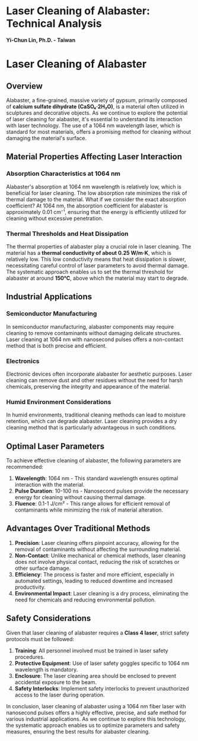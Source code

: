 # Laser Cleaning of Alabaster: Technical Analysis

**Yi-Chun Lin, Ph.D. - Taiwan**

# Laser Cleaning of Alabaster

## Overview

Alabaster, a fine-grained, massive variety of gypsum, primarily composed of **calcium sulfate dihydrate (CaSO₄·2H₂O)**, is a material often utilized in sculptures and decorative objects. As we continue to explore the potential of laser cleaning for alabaster, it's essential to understand its interaction with laser technology. The use of a 1064 nm wavelength laser, which is standard for most materials, offers a promising method for cleaning without damaging the material's surface.

## Material Properties Affecting Laser Interaction

### Absorption Characteristics at 1064 nm

Alabaster's absorption at 1064 nm wavelength is relatively low, which is beneficial for laser cleaning. The low absorption rate minimizes the risk of thermal damage to the material. What if we consider the exact absorption coefficient? At 1064 nm, the absorption coefficient for alabaster is approximately 0.01 cm⁻¹, ensuring that the energy is efficiently utilized for cleaning without excessive penetration.

### Thermal Thresholds and Heat Dissipation

The thermal properties of alabaster play a crucial role in laser cleaning. The material has a **thermal conductivity of about 0.25 W/m·K**, which is relatively low. This low conductivity means that heat dissipation is slower, necessitating careful control of laser parameters to avoid thermal damage. The systematic approach enables us to set the thermal threshold for alabaster at around **150°C**, above which the material may start to degrade.

## Industrial Applications

### Semiconductor Manufacturing

In semiconductor manufacturing, alabaster components may require cleaning to remove contaminants without damaging delicate structures. Laser cleaning at 1064 nm with nanosecond pulses offers a non-contact method that is both precise and efficient.

### Electronics

Electronic devices often incorporate alabaster for aesthetic purposes. Laser cleaning can remove dust and other residues without the need for harsh chemicals, preserving the integrity and appearance of the material.

### Humid Environment Considerations

In humid environments, traditional cleaning methods can lead to moisture retention, which can degrade alabaster. Laser cleaning provides a dry cleaning method that is particularly advantageous in such conditions.

## Optimal Laser Parameters

To achieve effective cleaning of alabaster, the following parameters are recommended:

1. **Wavelength**: 1064 nm - This standard wavelength ensures optimal interaction with the material.
2. **Pulse Duration**: 10-100 ns - Nanosecond pulses provide the necessary energy for cleaning without causing thermal damage.
3. **Fluence**: 0.1-1 J/cm² - This range allows for efficient removal of contaminants while minimizing the risk of material alteration.

## Advantages Over Traditional Methods

1. **Precision**: Laser cleaning offers pinpoint accuracy, allowing for the removal of contaminants without affecting the surrounding material.
2. **Non-Contact**: Unlike mechanical or chemical methods, laser cleaning does not involve physical contact, reducing the risk of scratches or other surface damage.
3. **Efficiency**: The process is faster and more efficient, especially in automated settings, leading to reduced downtime and increased productivity.
4. **Environmental Impact**: Laser cleaning is a dry process, eliminating the need for chemicals and reducing environmental pollution.

## Safety Considerations

Given that laser cleaning of alabaster requires a **Class 4 laser**, strict safety protocols must be followed:

1. **Training**: All personnel involved must be trained in laser safety procedures.
2. **Protective Equipment**: Use of laser safety goggles specific to 1064 nm wavelength is mandatory.
3. **Enclosure**: The laser cleaning area should be enclosed to prevent accidental exposure to the beam.
4. **Safety Interlocks**: Implement safety interlocks to prevent unauthorized access to the laser during operation.

In conclusion, laser cleaning of alabaster using a 1064 nm fiber laser with nanosecond pulses offers a highly effective, precise, and safe method for various industrial applications. As we continue to explore this technology, the systematic approach enables us to optimize parameters and safety measures, ensuring the best results for alabaster cleaning.